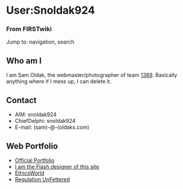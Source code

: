 # User:Snoldak924

### From FIRSTwiki

Jump to: navigation, search


## Who am I

I am Sam Oldak, the webmaster/photographer of team [1389](1389
"1389" ). Basically anything where if I mess up, I can delete it.


## Contact

  * AIM: snoldak924 
  * ChiefDelphi: snoldak924 
  * E-mail: (sam)-@-(oldaks.com) 


## Web Portfolio

  * [Official Portfolio](http://sam.oldaks.com "http://sam.oldaks.com" )
  * [I am the Flash designer of this site](http://www.hginteractive.com "http://www.hginteractive.com" )
  * [EthicsWorld](http://www.ethicsworld.com "http://www.ethicsworld.com" )
  * [Regulation UnFettered](http://www.regunf.com "http://www.regunf.com" )

